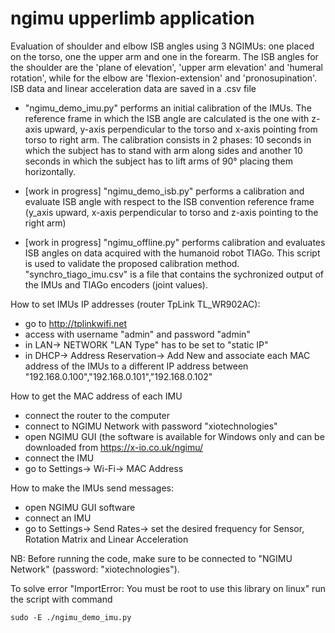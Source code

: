 # ngimu upperlimb application 

Evaluation of shoulder and elbow ISB angles using 3 NGIMUs: one placed on the torso, one the upper arm and one in the forearm.
The ISB angles for the shoulder are the 'plane of elevation', 'upper arm elevation' and 'humeral rotation', while for the elbow are 'flexion-extension' and 'pronosupination'.  
ISB data and linear acceleration data are saved in a .csv file

*  "ngimu_demo_imu.py" performs an initial calibration of the IMUs. The reference frame in which the ISB angle are calculated is
 the one with z-axis upward, y-axis perpendicular to the torso and x-axis pointing from torso to right arm. 
The calibration consists in 2 phases: 10 seconds in which the subject has to stand with arm along sides and another 10 seconds in which the subject has to lift arms of 90° placing them horizontally. 

* [work in progress] "ngimu_demo_isb.py"  performs a calibration and evaluate ISB angle with respect to the ISB convention reference frame (y_axis upward, x-axis perpendicular to torso and z-axis pointing to the right arm)

* [work in progress] "ngimu_offline.py" performs calibration and evaluates ISB angles on data acquired with the humanoid robot TIAGo. This script is used to validate the proposed calibration method. "synchro_tiago_imu.csv" is a file that contains the sychronized output of the IMUs and TIAGo encoders (joint values).

How to set IMUs IP addresses (router TpLink TL_WR902AC):
* go to http://tplinkwifi.net 
* access with username "admin" and password "admin"
* in LAN-> NETWORK "LAN Type" has to be set to "static IP" 
* in DHCP-> Address Reservation-> Add New and associate each MAC address of the IMUs to a different IP address between "192.168.0.100","192.168.0.101","192.168.0.102"

How to get the MAC address of each IMU
* connect the router to the computer
* connect to NGIMU Network with password "xiotechnologies"
* open NGIMU GUI (the software is available for Windows only and can be downloaded from https://x-io.co.uk/ngimu/
* connect the IMU 
* go to Settings-> Wi-Fi-> MAC Address 

How to make the IMUs send messages: 
* open NGIMU GUI  software 
* connect an IMU
* go to Settings-> Send Rates-> set the desired frequency for Sensor, Rotation Matrix and Linear Acceleration 

NB: Before running the code, make sure to be connected to "NGIMU Network" (password: "xiotechnologies").

To solve  error "ImportError: You must be root to use this library on linux" run the script with command

```
sudo -E ./ngimu_demo_imu.py
```


